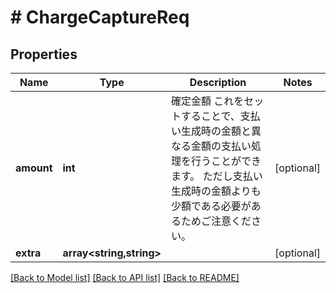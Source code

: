 # # ChargeCaptureReq

## Properties

Name | Type | Description | Notes
------------ | ------------- | ------------- | -------------
**amount** | **int** | 確定金額 これをセットすることで、支払い生成時の金額と異なる金額の支払い処理を行うことができます。 ただし支払い生成時の金額よりも少額である必要があるためご注意ください。 | [optional]
**extra** | **array<string,string>** |  | [optional]

[[Back to Model list]](../../README.md#models) [[Back to API list]](../../README.md#endpoints) [[Back to README]](../../README.md)
